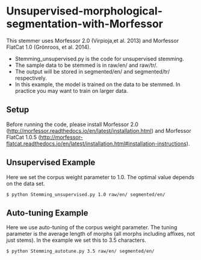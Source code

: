 # Unsupervised-morphological-segmentation-with-Morfessor

This stemmer uses Morfessor 2.0 (Virpioja,et al. 2013) and Morfessor FlatCat 1.0 (Grönroos, et al. 2014).
* Stemming_unsupervised.py is the code for unsupervised stemming.
* The sample data to be stemmed is in raw/en/ and raw/tr/.
* The output will be stored in segmented/en/ and segmented/tr/ respectively.
* In this example, the model is trained on the data to be stemmed. In practice you may want to train on larger data.

## Setup
Before running the code, please install Morfessor 2.0 (http://morfessor.readthedocs.io/en/latest/installation.html) and Morfessor FlatCat 1.0.5 (http://morfessor-flatcat.readthedocs.io/en/latest/installation.html#installation-instructions).

## Unsupervised Example
Here we set the corpus weight parameter to 1.0. 
The optimal value depends on the data set.

`$ python Stemming_unsupervised.py 1.0 raw/en/ segmented/en/`

## Auto-tuning Example
Here we use auto-tuning of the corpus weight parameter.
The tuning parameter is the average length of morphs (all morphs including affixes, not just stems).
In the example we set this to 3.5 characters.

`$ python Stemming_autotune.py 3.5 raw/en/ segmented/en/`
